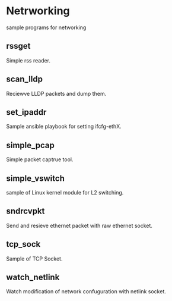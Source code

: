 # Netrworking
sample programs for networking

## rssget

Simple rss reader.

## scan_lldp

Reciewve LLDP packets and dump them.

## set_ipaddr

Sample ansible playbook for setting ifcfg-ethX.

## simple_pcap

Simple packet captrue tool.

## simple_vswitch

sample of Linux kernel module for L2 switching.

## sndrcvpkt

Send and resieve ethernet packet with raw ethernet socket.

## tcp_sock

Sample of TCP Socket.

## watch_netlink

Watch modification of network confuguration with netlink socket.
